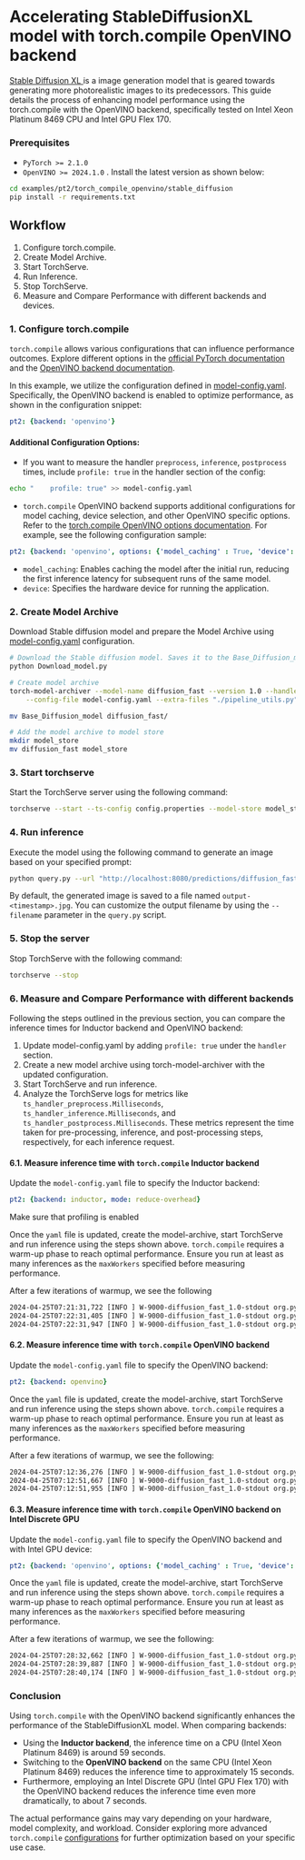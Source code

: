 
# Accelerating StableDiffusionXL model with torch.compile OpenVINO backend

[Stable Diffusion XL ](https://huggingface.co/docs/diffusers/en/using-diffusers/sdxl) is a image generation model that is geared towards generating more photorealistic images to its predecessors. This guide details the process of enhancing model performance using the torch.compile with the OpenVINO backend, specifically tested on Intel Xeon Platinum 8469 CPU and Intel GPU Flex 170.


### Prerequisites
- `PyTorch >= 2.1.0`
- `OpenVINO >= 2024.1.0` . Install the latest version as shown below:

```bash
cd examples/pt2/torch_compile_openvino/stable_diffusion
pip install -r requirements.txt
```

## Workflow
1. Configure torch.compile.
1. Create Model Archive.
1. Start TorchServe.
1. Run Inference.
1. Stop TorchServe.
1. Measure and Compare Performance with different backends and devices.

### 1. Configure torch.compile

`torch.compile` allows various configurations that can influence performance outcomes. Explore different options in the [official PyTorch documentation](https://pytorch.org/docs/stable/generated/torch.compile.html) and the [OpenVINO backend documentation](https://docs.openvino.ai/2024/openvino-workflow/torch-compile.html).

In this example, we utilize the configuration defined in [model-config.yaml](./model-config.yaml). Specifically, the OpenVINO backend is enabled to optimize performance, as shown in the configuration snippet:
```yaml
pt2: {backend: 'openvino'}
```

#### Additional Configuration Options:
- If you want to measure the handler `preprocess`, `inference`, `postprocess` times, include `profile: true` in the handler section of the config:

```bash
echo "    profile: true" >> model-config.yaml
```

- `torch.compile` OpenVINO backend supports additional configurations for model caching, device selection, and other OpenVINO specific options. Refer to the [torch.compile OpenVINO options documentation](https://docs.openvino.ai/2024/openvino-workflow/torch-compile.html#options). For example, see the following configuration sample:

```yaml
pt2: {backend: 'openvino', options: {'model_caching' : True, 'device': 'GPU'}}
```

- `model_caching`: Enables caching the model after the initial run, reducing the first inference latency for subsequent runs of the same model.
- `device`: Specifies the hardware device for running the application.

### 2. Create Model Archive

Download Stable diffusion model and prepare the Model Archive using [model-config.yaml](./model-config.yaml) configuration.

```bash
# Download the Stable diffusion model. Saves it to the Base_Diffusion_model directory.
python Download_model.py

# Create model archive
torch-model-archiver --model-name diffusion_fast --version 1.0 --handler stable_diffusion_handler.py \
    --config-file model-config.yaml --extra-files "./pipeline_utils.py" --archive-format no-archive

mv Base_Diffusion_model diffusion_fast/

# Add the model archive to model store
mkdir model_store
mv diffusion_fast model_store
```

### 3. Start torchserve

Start the TorchServe server using the following command:

```bash
torchserve --start --ts-config config.properties --model-store model_store --models diffusion_fast
```

### 4. Run inference

Execute the model using the following command to generate an image based on your specified prompt:

```bash
python query.py --url "http://localhost:8080/predictions/diffusion_fast" --prompt "a photo of an astronaut riding a horse on mars"
```

By default, the generated image is saved to a file named `output-<timestamp>.jpg`. You can customize the output filename by using the `--filename` parameter in the `query.py` script.


### 5. Stop the server
Stop TorchServe with the following command:

```bash
torchserve --stop
```

### 6. Measure and Compare Performance with different backends

Following the steps outlined in the previous section, you can compare the inference times for Inductor backend and OpenVINO backend:

1. Update model-config.yaml by adding `profile: true` under the `handler` section.
1. Create a new model archive using torch-model-archiver with the updated configuration.
1. Start TorchServe and run inference.
1. Analyze the TorchServe logs for metrics like `ts_handler_preprocess.Milliseconds`, `ts_handler_inference.Milliseconds`, and `ts_handler_postprocess.Milliseconds`. These metrics represent the time taken for pre-processing, inference, and post-processing steps, respectively, for each inference request.


#### 6.1. Measure inference time with `torch.compile` Inductor backend

Update the `model-config.yaml` file to specify the Inductor backend:

```yaml
pt2: {backend: inductor, mode: reduce-overhead}
```
Make sure that profiling is enabled

Once the `yaml` file is updated, create the model-archive, start TorchServe and run inference using the steps shown above.
`torch.compile` requires a warm-up phase to reach optimal performance. Ensure you run at least as many inferences as the `maxWorkers` specified before measuring performance.

After a few iterations of warmup, we see the following

```bash
2024-04-25T07:21:31,722 [INFO ] W-9000-diffusion_fast_1.0-stdout org.pytorch.serve.wlm.WorkerLifeCycle - result=[METRICS]ts_handler_preprocess.Milliseconds:0.0054836273193359375|#ModelName:diffusion_fast,Level:Model|#type:GAUGE|#hostname:MDSATSM002ARC,1714029691,10ca6d02-5895-4af3-a052-6b5d409ca676, pattern=[METRICS]
2024-04-25T07:22:31,405 [INFO ] W-9000-diffusion_fast_1.0-stdout org.pytorch.serve.wlm.WorkerLifeCycle - result=[METRICS]ts_handler_inference.Milliseconds:59682.70015716553|#ModelName:diffusion_fast,Level:Model|#type:GAUGE|#hostname:MDSATSM002ARC,1714029751,10ca6d02-5895-4af3-a052-6b5d409ca676, pattern=[METRICS]
2024-04-25T07:22:31,947 [INFO ] W-9000-diffusion_fast_1.0-stdout org.pytorch.serve.wlm.WorkerLifeCycle - result=[METRICS]ts_handler_postprocess.Milliseconds:542.2341823577881|#ModelName:diffusion_fast,Level:Model|#type:GAUGE|#hostname:MDSATSM002ARC,1714029751,10ca6d02-5895-4af3-a052-6b5d409ca676, pattern=[METRICS]
```

#### 6.2. Measure inference time with `torch.compile` OpenVINO backend

Update the `model-config.yaml` file to specify the OpenVINO backend:

```yaml
pt2: {backend: openvino}
```

Once the `yaml` file is updated, create the model-archive, start TorchServe and run inference using the steps shown above.
`torch.compile` requires a warm-up phase to reach optimal performance. Ensure you run at least as many inferences as the `maxWorkers` specified before measuring performance.

After a few iterations of warmup, we see the following:

```bash
2024-04-25T07:12:36,276 [INFO ] W-9000-diffusion_fast_1.0-stdout org.pytorch.serve.wlm.WorkerLifeCycle - result=[METRICS]ts_handler_preprocess.Milliseconds:0.0045299530029296875|#ModelName:diffusion_fast,Level:Model|#type:GAUGE|#hostname:MDSATSM002ARC,1714029156,2d8c54ac-1c6f-43d7-93b0-bb205a9a06ee, pattern=[METRICS]
2024-04-25T07:12:51,667 [INFO ] W-9000-diffusion_fast_1.0-stdout org.pytorch.serve.wlm.WorkerLifeCycle - result=[METRICS]ts_handler_inference.Milliseconds:15391.06822013855|#ModelName:diffusion_fast,Level:Model|#type:GAUGE|#hostname:MDSATSM002ARC,1714029171,2d8c54ac-1c6f-43d7-93b0-bb205a9a06ee, pattern=[METRICS]
2024-04-25T07:12:51,955 [INFO ] W-9000-diffusion_fast_1.0-stdout org.pytorch.serve.wlm.WorkerLifeCycle - result=[METRICS]ts_handler_postprocess.Milliseconds:287.31536865234375|#ModelName:diffusion_fast,Level:Model|#type:GAUGE|#hostname:MDSATSM002ARC,1714029171,2d8c54ac-1c6f-43d7-93b0-bb205a9a06ee, pattern=[METRICS]
```

#### 6.3. Measure inference time with `torch.compile` OpenVINO backend on Intel Discrete GPU

Update the `model-config.yaml` file to specify the OpenVINO backend and with Intel GPU device:

```yaml
pt2: {backend: 'openvino', options: {'model_caching' : True, 'device': 'GPU'}}
```

Once the `yaml` file is updated, create the model-archive, start TorchServe and run inference using the steps shown above.
`torch.compile` requires a warm-up phase to reach optimal performance. Ensure you run at least as many inferences as the `maxWorkers` specified before measuring performance.

After a few iterations of warmup, we see the following:

```bash
2024-04-25T07:28:32,662 [INFO ] W-9000-diffusion_fast_1.0-stdout org.pytorch.serve.wlm.WorkerLifeCycle - result=[METRICS]ts_handler_preprocess.Milliseconds:0.0050067901611328125|#ModelName:diffusion_fast,Level:Model|#type:GAUGE|#hostname:MDSATSM002ARC,1714030112,579edbf3-5d78-40aa-b49c-480796b4d3b1, pattern=[METRICS]
2024-04-25T07:28:39,887 [INFO ] W-9000-diffusion_fast_1.0-stdout org.pytorch.serve.wlm.WorkerLifeCycle - result=[METRICS]ts_handler_inference.Milliseconds:7225.085020065308|#ModelName:diffusion_fast,Level:Model|#type:GAUGE|#hostname:MDSATSM002ARC,1714030119,579edbf3-5d78-40aa-b49c-480796b4d3b1, pattern=[METRICS]
2024-04-25T07:28:40,174 [INFO ] W-9000-diffusion_fast_1.0-stdout org.pytorch.serve.wlm.WorkerLifeCycle - result=[METRICS]ts_handler_postprocess.Milliseconds:286.96274757385254|#ModelName:diffusion_fast,Level:Model|#type:GAUGE|#hostname:MDSATSM002ARC,1714030120,579edbf3-5d78-40aa-b49c-480796b4d3b1, pattern=[METRICS]
```

### Conclusion

Using `torch.compile` with the OpenVINO backend significantly enhances the performance of the StableDiffusionXL model. When comparing backends:

- Using the **Inductor backend**, the inference time on a CPU (Intel Xeon Platinum 8469) is around 59 seconds.
- Switching to the **OpenVINO backend** on the same CPU (Intel Xeon Platinum 8469) reduces the inference time to approximately 15 seconds.
- Furthermore, employing an Intel Discrete GPU (Intel GPU Flex 170) with the OpenVINO backend reduces the inference time even more dramatically, to about 7 seconds.

The actual performance gains may vary depending on your hardware, model complexity, and workload. Consider exploring more advanced `torch.compile` [configurations](https://docs.openvino.ai/2024/openvino-workflow/torch-compile.html) for further optimization based on your specific use case.
